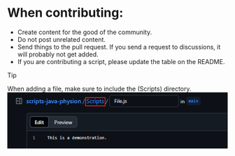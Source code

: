 # When contributing:
-  Create content for the good of the community.
-  Do not post unrelated content.
-  Send things to the pull request. If you send a request to discussions, it will probably not get added.
-  If you are contributing a script, please update the table on the README.
> [!TIP]
> When adding a file, make sure to include the (Scripts) directory.
> ![Image](img01.png)
